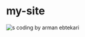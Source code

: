 # my-site
![s](https://user-images.githubusercontent.com/93611871/139942790-67f9c514-2773-4f37-9bc3-7473e9f265df.PNG)
coding by arman ebtekari
